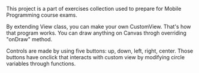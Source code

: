 This project is a part of exercises collection used to prepare for Mobile Programming course exams.

By extending View class, you can make your own CustomView. That's how that program works.
You can draw anything on Canvas throgh overriding "onDraw" method.

Controls are made by using five buttons: up, down, left, right, center. Those buttons have onclick that interacts with custom view by modifying circle variables through functions.